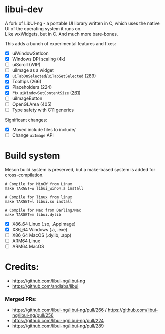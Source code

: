 # libui-dev
A fork of LibUI-ng - a portable UI library written in C, which uses the native UI of the operating system it runs on.  
Like wxWidgets, but in C. And much more bare-bones.

This adds a bunch of experimental features and fixes:
- [x] uiWindowSetIcon
- [x] Windows DPI scaling (4k)
- [ ] uiScroll (WIP)
- [ ] uiImage as a widget
- [x] `uiTabOnSelected`/`uiTabSetSelected` (289)
- [x] Tooltips (266)
- [x] Placeholders (224)
- [x] Fix `uiWindowSetContentSize` ([261](https://github.com/libui-ng/libui-ng/pull/261))
- [ ] uiImageButton
- [ ] OpenGLArea (405)
- [ ] Type safety with C11 generics

Significant changes:
- [x] Moved include files to include/
- [ ] Change `uiImage` API

# Build system
Meson build system is preserved, but a make-based system is added for cross-compilation.
```
# Compile for MinGW from Linux
make TARGET=w libui_win64.a install

# Compile for linux from linux
make TARGET=l libui.so install

# Compile for Mac from Darling/Mac
make TARGET=m libui.dylib
```

- [x] X86_64 Linux (.so, .AppImage)
- [x] X86_64 Windows (.a, .exe)
- [ ] X86_64 MacOS (.dylib, .app)
- [ ] ARM64 Linux
- [ ] ARM64 MacOS

# Credits:
- https://github.com/libui-ng/libui-ng
- https://github.com/andlabs/libui
### Merged PRs:
- https://github.com/libui-ng/libui-ng/pull/266 / https://github.com/libui-ng/libui-ng/pull/256
- https://github.com/libui-ng/libui-ng/pull/224
- https://github.com/libui-ng/libui-ng/pull/289
